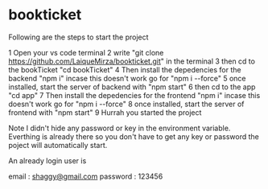 # bookticket
Following are the steps to start the project

1 Open your vs code terminal
2 write "git clone https://github.com/LaiqueMirza/bookticket.git" in the terminal
3 then cd to the bookTicket "cd bookTicket"
4 Then install the depedencies for the backend "npm i" incase this doesn't work go for "npm i --force"
5 once installed, start the server of backend with "npm start"
6 then cd to the app "cd app"
7 Then install the depedencies for the frontend "npm i" incase this doesn't work go for "npm i --force"
8 once installed, start the server of frontend with "npm start"
9 Hurrah you started the project

Note I didn't hide any password or key in the environment variable.
Everthing is already there so you don't have to get any key or password the poject will automatically start.

An already login user is 

email : shaggy@gmail.com
password : 123456
